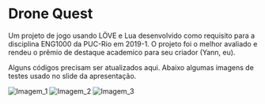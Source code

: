 # Drone Quest
Um projeto de jogo usando LÖVE e Lua desenvolvido como requisito para a disciplina ENG1000 da PUC-Rio em 2019-1. O projeto foi o melhor avaliado e rendeu o prêmio de destaque academico para seu criador (Yann, eu). 

Alguns códigos precisam ser atualizados aqui. Abaixo algumas imagens de testes usado no slide da apresentação.

![Imagem_1](https://raw.githubusercontent.com/yanndias/drone-quest/master/doc/imagem.jpeg)
![Imagem_2](https://raw.githubusercontent.com/yanndias/drone-quest/master/doc/imagem3.gif)
![Imagem_3](https://raw.githubusercontent.com/yanndias/drone-quest/master/doc/imagem2.gif)

